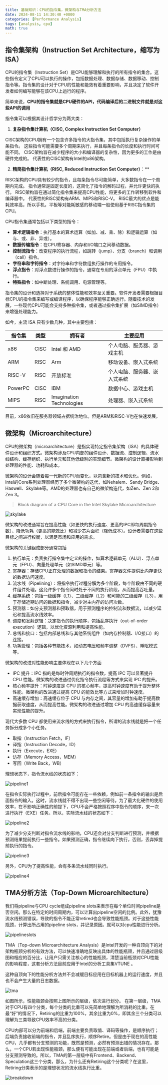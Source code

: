 ```yaml
---
title: 基础知识：CPU的指令集，微架构与TMA分析方法
date: 2024-08-11 14:30:40 +0800
categories: [Performance Analysis]
tags: [analysis, cpu]
math: true
---
```

## **指令集架构（Instruction Set Architecture，缩写为ISA）**
CPU的指令集（Instruction Set）是CPU能够理解和执行的所有指令的集合。这些指令定义了CPU可以执行的操作，包括数据处理、数据存储、数据移动、控制指令等。指令集的设计对于CPU的性能和能效有着重要影响，并且决定了软件开发者如何编写能够在该CPU上运行的程序。

简单来说，**CPU的指令集就是CPU硬件的API，代码编译后的二进制文件就是对这些API的调用**

指令集可以根据其设计哲学分为两大类：

1. **复杂指令集计算机（CISC, Complex Instruction Set Computer）**

CISC架构的CPU拥有一个包含许多指令的大指令集，其中包括执行复杂操作的单条指令。
这些指令可能需要多个周期来执行，并且每条指令的长度和执行时间可能不同。
CISC架构旨在减少程序的大小和编译器的复杂性，因为更多的工作是由硬件完成的。
代表性的CISC架构有Intel的x86架构。

2. **精简指令集计算机（RISC, Reduced Instruction Set Computer）**：**

RISC架构的CPU具有较少的指令，且每条指令尽可能简单，大多数指令在一个周期内完成。
指令通常是固定长度的，这简化了指令的解码过程，并允许更快的执行。
RISC架构旨在通过简化指令集来提高CPU性能，将更多的工作转移到软件和编译器中。
代表性的RISC架构有ARM、MIPS和RISC-V。
RISC最大的优点是能耗效率高，所以手机，平板等对能耗敏感的移动端一般使用基于RISC指令集的CPU。

CPU指令集通常包括以下类型的指令：
* **算术逻辑指令**：执行基本的算术运算（如加、减、乘、除）和逻辑运算（如与、或、非、异或）。
* **数据传输指令**：在CPU寄存器、内存和I/O端口之间移动数据。
* **控制流指令**：改变程序的执行流程，如跳转（jump）、分支（branch）和调用（call）指令。
* **字符串和字符指令**：对字符串和字符数组执行操作的专用指令。
* **浮点指令**：对浮点数进行操作的指令，通常在专用的浮点单元（FPU）中执行。
* **特殊指令**：如中断处理、系统调用、电源管理等。

指令集的设计和选择对于系统的整体性能和效率至关重要。软件开发者需要根据目标CPU的指令集来编写或编译程序，以确保程序能够正确运行。随着技术的发展，一些现代CPU可能会支持多种指令集，或者通过指令集扩展（如SIMD指令）来增强处理能力。

如今，主流 ISA 只有少数几种，其中主要包括：

| 指令集	| 类型	| 拥有者	| 主要应用 |
| --- | --- | --- | --- |
| x86	| CISC | 	Intel 和 AMD	| 个人电脑、服务器、游戏主机 |
| ARM	| RISC	| Arm	| 移动设备、嵌入式系统 |
| RISC-V	| RISC |	开放标准	| 个人电脑、服务器、嵌入式系统
| PowerPC |	CISC	| IBM |	数据中心、游戏主机
| MIPS	| RISC |	Imagination Technologies |	处理器、嵌入式系统

目前，x86依旧在服务器领域占据统治地位。但是ARM和RISC-V也在快速发展。

## **微架构（Microarchitecture）**
CPU的微架构（microarchitecture）是指实现特定指令集架构（ISA）的具体硬件设计和组织方式。微架构涉及CPU内部的组件设计、数据流、控制逻辑、流水线结构、缓存组织、执行单元和其他低级别的实现细节。微架构的设计直接影响到处理器的性能、功耗和成本。

微架构的设计会随着每一代新的CPU而变化，以包含新的技术和优化。例如，Intel的Core系列处理器经历了多个微架构的迭代，如Nehalem、Sandy Bridge、Haswell、Skylake等。AMD的处理器也有自己的微架构迭代，如Zen、Zen 2和Zen 3。

>Block diagram of a CPU Core in the Intel Skylake Microarchitecture

![skylake](/assets/images/tma/skylake.png)

微架构的改进通常旨在提高性能（如更快的执行速度、更高的IPC即每周期指令数）、降低功耗（更高的能效比）和减少芯片面积（降低成本）。设计者需要在这些目标之间进行权衡，以满足市场和应用的需求。

微架构的关键组成部分通常包括

1. 执行单元：负责执行指令集中定义的操作，如算术逻辑单元（ALU）、浮点单元（FPU）、向量处理单元（如SIMD单元）等。
2. 寄存器：存储CPU正在处理的数据和指令的结果。寄存器文件提供比内存更快的数据访问速度。
3. 流水线（Pipelining）：将指令执行过程分解为多个阶段，每个阶段由不同的硬件组件处理。这允许多个指令同时处于不同的执行阶段，从而提高吞吐量。
4. 缓存系统：包括一级缓存（L1）、二级缓存（L2）和可能的三级缓存（L3），用于存储近期访问的数据和指令，减少对主内存的访问次数。
5. 预测器：如分支预测器和预取器，用于预测程序的控制流和数据流，以减少延迟和提高流水线效率。
6. 调度和发射逻辑：决定指令的执行顺序，包括乱序执行（out-of-order execution）逻辑，以优化资源利用和提高性能。
7. 总线和接口：包括内部总线和与其他系统组件（如内存控制器、I/O接口）的连接。
8. 功耗管理：包括各种节能技术，如动态电压和频率调整（DVFS）、睡眠模式等。

微架构的改进对性能影响主要体现在以下几个方面

* IPC 提升：IPC 指的是每时钟周期执行的指令数，提高 IPC 可以显著提升 CPU 性能。微架构的改进通过优化指令执行流程等方式来实现 IPC 的提升。
* 核心频率提升：时钟速度是 CPU 的核心频率，提高时钟速度有助于提升整体性能。微架构的改进通过提高 CPU 的能效比等方式来增加时钟速度。
* 高速缓存增加：高速缓存位于 CPU 与内存之间，其容量的增加有助于提高数据获取速度，从而提高性能。微架构的改进通过增加 CPU 的高速缓存容量来实现性能的提升。

现代⼤多数 CPU 都使⽤来流⽔线的⽅式来执⾏指令，所谓的流⽔线就是把⼀个任务拆分成多个⼩任务。
* 取指（Instruction Fetch，IF）
* 译指（Instruction Decode，ID）
* 执行（Execute，EXE）
* 访存（Memory Access，MEM）
* 写回（Write Back，WB）

理想状态下，指令流水线的状态如下：

![pipeline1](/assets/images/tma/pipeline1.png)

在指令实际执行过程中，前后指令可能存在一些依赖，例如前一条指令的输出是后面指令的输入。这时，流水线就不得不出现一些空闲等待。为了最大化硬件的使用效率，在不影响正确性的前提下，CPU不会严格按照程序中指令的顺序，来一次进行执行（EXE）任务。所以，实际流水线的状态如下：

![pipeline2](/assets/images/tma/pipeline2.png)

为了减少分支判断对指令流水线的影响，CPU还会对分支判断进行预测，并根据预测结果提前执行一些指令。如果预测正确，指令继续向下执行，否则，丢弃掉提前执行的指令。

![pipeline3](/assets/images/tma/pipeline3.png)

另外，CPU为了提高性能，会有多条流水线同时执行。

![pipeline4](/assets/images/tma/pipeline4.png)

## **TMA分析方法（Top-Down Microarchitecture）**
我们将pipeline与CPU cycle组成pipeline slots来表示在每个单位时间pipeline是否空闲。那么在特定的时间周期内，可以计算出pipeline空闲的比例。此外，犹豫流水线预测错误，导致的指令不能正常retired也会导致性能瓶颈。对于这些性能瓶颈，计算出所占用的pipeline slots，并记录原因。就可以对cpu性能进行分析。

![pipelineslots](/assets/images/tma/pipelineslots.png)

TMA（Top-down Microarchitecture Analysis）是Intel开发的一种自顶向下的对架构瓶颈分析的有效方法，可以快速准确地反映出具体的性能瓶颈，并且通过层级图和相应的百分比，让用户只需关注核心的性能瓶颈，清楚当前瓶颈对CPU性能的影响程度，这套分析方法目前应用于Intel的分析工具集VTUNE
。

这种自顶向下的性能分析方法并不会减缓目标应用在目标机器上的运行速度，并且也不会产生大量的日志数据。

![tma](/assets/images/tma/tma.png)

如图所示，性能瓶颈会按照上图所示的层级，依次进行划分。
在第一层级，TMA对于CPU有四个分类，每个分类的比重可以先简单地理解为所消耗的比重。在最“好”的情况下，Retiring的比重为100%，其余比重为0%，即其余三个分类可以理解为三类导致CPU效率不高的分类。

CPU内部可以分为前端和后端，前端主要负责取值、译码等操作，是顺序执行；后端负责接收前端的指令，并且乱序执行，顺序Retire。但是由于现在的高性能CPU，几乎都有分支预测的功能，既然是预测，必然有预测出错的情况存在。那么，一个CPU若出现性能瓶颈，那么便有可能出现在前端或者后端，也有可能是分支预测导致的。所以，TMA的第一层级中有Frontend、Backend、Speculation这三个分类，那么，为什么还有Retiring这个分类呢？在这里，Retiring分类表示的是理想状况的流水线执行比重。

![breakdown](/assets/images/tma/breakdown.png)
